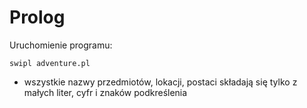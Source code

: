 # Prolog

Uruchomienie programu:

```
swipl adventure.pl
```

- wszystkie nazwy przedmiotów, lokacji, postaci składają się tylko z małych liter, cyfr i znaków podkreślenia
